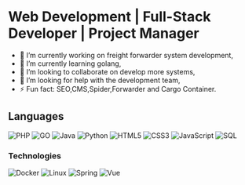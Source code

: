 # Web Development | Full-Stack Developer | Project Manager

- 🔭 I’m currently working on freight forwarder system development,
- 🌱 I’m currently learning golang,
- 👯 I’m looking to collaborate on develop more systems,
- 🤔 I’m looking for help with the development team,
- ⚡ Fun fact: SEO,CMS,Spider,Forwarder and Cargo Container.

## Languages

![PHP](https://img.shields.io/badge/-PHP-000?&logo=PHP)
![GO](https://img.shields.io/badge/-GO-000?&logo=GO)
![Java](https://img.shields.io/badge/-Java-000?&logo=Java&logoColor=007396)
![Python](https://img.shields.io/badge/-Python-000?&logo=Python)
![HTML5](https://img.shields.io/badge/-HTML5-000?&logo=HTML5)
![CSS3](https://img.shields.io/badge/-CSS3-000?&logo=CSS3)
![JavaScript](https://img.shields.io/badge/-JavaScript-000?&logo=JavaScript)
![SQL](https://img.shields.io/badge/-SQL-000?&logo=MySQL)

### Technologies

![Docker](https://img.shields.io/badge/-Docker-000?&logo=Docker)
![Linux](https://img.shields.io/badge/-Linux-000?&logo=Linux)
![Spring](https://img.shields.io/badge/-Spring-000?&logo=Spring)
![Vue](https://img.shields.io/badge/-Vue-000?&logo=Vue)


<!--
**jiangjilu/jiangjilu** is a ✨ _special_ ✨ repository because its `README.md` (this file) appears on your GitHub profile.

Here are some ideas to get you started:

- 🔭 I’m currently working on ...
- 🌱 I’m currently learning ...
- 👯 I’m looking to collaborate on ...
- 🤔 I’m looking for help with ...
- 💬 Ask me about ...
- 📫 How to reach me: ...
- 😄 Pronouns: ...
- ⚡ Fun fact: ...
-->
